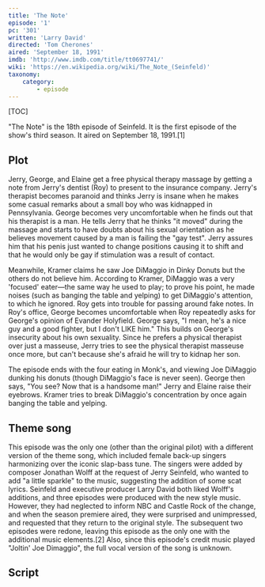```yaml
---
title: 'The Note'
episode: '1'
pc: '301'
written: 'Larry David'
directed: 'Tom Cherones'
aired: 'September 18, 1991'
imdb: 'http://www.imdb.com/title/tt0697741/'
wiki: 'https://en.wikipedia.org/wiki/The_Note_(Seinfeld)'
taxonomy:
    category:
        - episode
---
```


[TOC]

"The Note" is the 18th episode of Seinfeld. It is the first episode of the show's third season. It aired on September 18, 1991.[1]

## Plot

Jerry, George, and Elaine get a free physical therapy massage by getting a note from Jerry's dentist (Roy) to present to the insurance company. Jerry's therapist becomes paranoid and thinks Jerry is insane when he makes some casual remarks about a small boy who was kidnapped in Pennsylvania. George becomes very uncomfortable when he finds out that his therapist is a man. He tells Jerry that he thinks "it moved" during the massage and starts to have doubts about his sexual orientation as he believes movement caused by a man is failing the "gay test". Jerry assures him that his penis just wanted to change positions causing it to shift and that he would only be gay if stimulation was a result of contact.

Meanwhile, Kramer claims he saw Joe DiMaggio in Dinky Donuts but the others do not believe him. According to Kramer, DiMaggio was a very 'focused' eater—the same way he used to play; to prove his point, he made noises (such as banging the table and yelping) to get DiMaggio's attention, to which he ignored. Roy gets into trouble for passing around fake notes. In Roy's office, George becomes uncomfortable when Roy repeatedly asks for George's opinion of Evander Holyfield. George says, "I mean, he's a nice guy and a good fighter, but I don't LIKE him." This builds on George's insecurity about his own sexuality. Since he prefers a physical therapist over just a masseuse, Jerry tries to see the physical therapist masseuse once more, but can't because she's afraid he will try to kidnap her son.

The episode ends with the four eating in Monk's, and viewing Joe DiMaggio dunking his donuts (though DiMaggio's face is never seen). George then says, "You see? Now that is a handsome man!" Jerry and Elaine raise their eyebrows. Kramer tries to break DiMaggio's concentration by once again banging the table and yelping.

## Theme song

This episode was the only one (other than the original pilot) with a different version of the theme song, which included female back-up singers harmonizing over the iconic slap-bass tune. The singers were added by composer Jonathan Wolff at the request of Jerry Seinfeld, who wanted to add "a little sparkle" to the music, suggesting the addition of some scat lyrics. Seinfeld and executive producer Larry David both liked Wolff's additions, and three episodes were produced with the new style music. However, they had neglected to inform NBC and Castle Rock of the change, and when the season premiere aired, they were surprised and unimpressed, and requested that they return to the original style. The subsequent two episodes were redone, leaving this episode as the only one with the additional music elements.[2] Also, since this episode's credit music played "Joltin' Joe Dimaggio", the full vocal version of the song is unknown.

## Script
